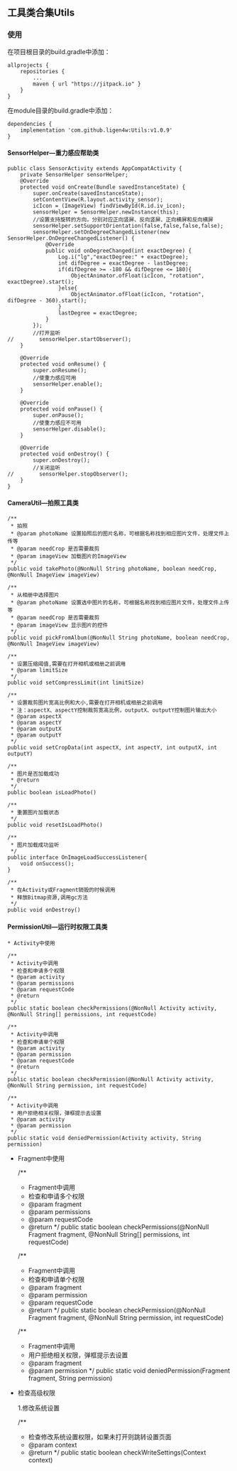 ## 工具类合集Utils
### 使用
在项目根目录的build.gradle中添加：

    allprojects {
        repositories {
            ...
            maven { url "https://jitpack.io" } 
        }
    }
在module目录的build.gradle中添加：

    dependencies {
        implementation 'com.github.ligen4w:Utils:v1.0.9' 
    } 
#### SensorHelper—重力感应帮助类

    public class SensorActivity extends AppCompatActivity {
        private SensorHelper sensorHelper;
        @Override
        protected void onCreate(Bundle savedInstanceState) {
            super.onCreate(savedInstanceState);
            setContentView(R.layout.activity_sensor);
            icIcon = (ImageView) findViewById(R.id.iv_icon);
            sensorHelper = SensorHelper.newInstance(this);
            //设置支持旋转的方向，分别对应正向竖屏、反向竖屏、正向横屏和反向横屏
            sensorHelper.setSupportOrientation(false,false,false,false);
            sensorHelper.setOnDegreeChangedListener(new SensorHelper.OnDegreeChangedListener() {
                @Override
                public void onDegreeChanged(int exactDegree) {
                    Log.i("lg","exactDegree:" + exactDegree);
                    int difDegree = exactDegree - lastDegree;
                    if(difDegree >= -180 && difDegree <= 180){
                        ObjectAnimator.ofFloat(icIcon, "rotation", exactDegree).start();
                    }else{
                        ObjectAnimator.ofFloat(icIcon, "rotation", difDegree - 360).start();
                    }
                    lastDegree = exactDegree;
                }
            });
            //打开监听
    //        sensorHelper.startObserver();
        }

        @Override
        protected void onResume() {
            super.onResume();
            //使重力感应可用
            sensorHelper.enable();
        }

        @Override
        protected void onPause() {
            super.onPause();
            //使重力感应不可用
            sensorHelper.disable();
        }

        @Override
        protected void onDestroy() {
            super.onDestroy();
            //关闭监听
    //        sensorHelper.stopObserver();
        }
    }

#### CameraUtil—拍照工具类

    /**
     * 拍照
     * @param photoName 设置拍照后的图片名称，可根据名称找到相应图片文件，处理文件上传等
     * @param needCrop 是否需要裁剪
     * @param imageView 加载图片的ImageView
     */
    public void takePhoto(@NonNull String photoName, boolean needCrop, @NonNull ImageView imageView)

    /**
     * 从相册中选择图片
     * @param photoName 设置选中图片的名称，可根据名称找到相应图片文件，处理文件上传等
     * @param needCrop 是否需要裁剪
     * @param imageView 显示图片的控件
     */
    public void pickFromAlbum(@NonNull String photoName, boolean needCrop, @NonNull ImageView imageView)
    
    /**
     * 设置压缩阈值,需要在打开相机或相册之前调用
     * @param limitSize
     */
    public void setCompressLimit(int limitSize)
    
    /**
     * 设置裁剪图片宽高比例和大小,需要在打开相机或相册之前调用
     * 注：aspectX、aspectY控制裁剪宽高比例，outputX、outputY控制图片输出大小
     * @param aspectX
     * @param aspectY
     * @param outputX
     * @param outputY
     */
    public void setCropData(int aspectX, int aspectY, int outputX, int outputY)
    
    /**
     * 图片是否加载成功
     * @return
     */
    public boolean isLoadPhoto()

    /**
     * 重置图片加载状态
     */
    public void resetIsLoadPhoto()

    /**
     * 图片加载成功监听
     */
    public interface OnImageLoadSuccessListener{
        void onSuccess();
    }
    
    /**
     * 在Activity或Fragment销毁的时候调用
     * 释放Bitmap资源,调用gc方法
     */
    public void onDestroy()
    
 #### PermissionUtil—运行时权限工具类
 
    * Activity中使用
 
    /**
     * Activity中调用
     * 检查和申请多个权限
     * @param activity
     * @param permissions
     * @param requestCode
     * @return
     */
    public static boolean checkPermissions(@NonNull Activity activity, @NonNull String[] permissions, int requestCode)
    
    /**
     * Activity中调用
     * 检查和申请单个权限
     * @param activity
     * @param permission
     * @param requestCode
     * @return
     */
    public static boolean checkPermission(@NonNull Activity activity, @NonNull String permission, int requestCode)
    
    /**
     * Activity中调用
     * 用户拒绝相关权限，弹框提示去设置
     * @param activity
     * @param permission
     */
    public static void deniedPermission(Activity activity, String permission)
    
 * Fragment中使用
 
    /**
     * Fragment中调用
     * 检查和申请多个权限
     * @param fragment
     * @param permissions
     * @param requestCode
     * @return
     */
    public static boolean checkPermissions(@NonNull Fragment fragment, @NonNull String[] permissions, int requestCode)
    
    /**
     * Fragment中调用
     * 检查和申请单个权限
     * @param fragment
     * @param permission
     * @param requestCode
     * @return
     */
    public static boolean checkPermission(@NonNull Fragment fragment, @NonNull String permission, int requestCode)
    
    /**
     * Fragment中调用
     * 用户拒绝相关权限，弹框提示去设置
     * @param fragment
     * @param permission
     */
    public static void deniedPermission(Fragment fragment, String permission)
    
 * 检查高级权限
 
    1.修改系统设置
    
    /**
     * 检查修改系统设置权限，如果未打开则跳转设置页面
     * @param context
     * @return
     */
    public static boolean checkWriteSettings(Context context)
